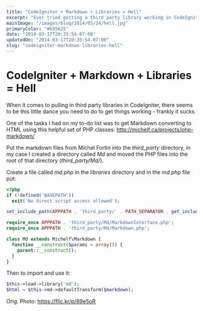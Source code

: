 ```yaml
---
title: "CodeIgniter + Markdown + Libraries = Hell"
excerpt: "Ever tried getting a third party library working in CodeIgniter? No? Oh, well maybe it's best to keep it that way aye."
mainImage: "/images/blog/2014/05/24/hell.jpg"
primaryColor: "#b95625"
date: "2014-03-17T20:35:54-07:00"
updatedOn: "2014-03-17T20:35:54-07:00"
slug: "codeigniter-markdown-libraries-hell"
---
```


# CodeIgniter + Markdown + Libraries = Hell

When it comes to pulling in third party libraries in CodeIgniter, there seems to be this little dance you need to do to get things working - frankly it sucks.

One of the tasks I had on my to-do list was to get Markdown converting to HTML using this helpful set of PHP classes: <http://michelf.ca/projects/php-markdown/>

Put the markdown files from Michel Fortin into the *third_party* directory, in my case I created a directory called *Md* and moved the PHP files into the root of that directory (*third_party/Md/*).

Create a file called *md.php* in the *libraries* directory and in the *md.php* file put:

```php
<?php
if (!defined('BASEPATH'))
  exit('No direct script access allowed');

set_include_path(APPPATH . 'third_party/' . PATH_SEPARATOR . get_include_path());

require_once APPPATH . 'third_party/Md/MarkdownInterface.php';
require_once APPPATH . 'third_party/Md/Markdown.php';

class Md extends Michelf\Markdown {
  function __construct($params = array()) {
    parent::__construct();
  }
}
```

Then to import and use it:

```php
$this->load->library('md');
$html = $this->md->defaultTransform($markdown);
```

Orig. Photo: <https://flic.kr/p/89e5oR>